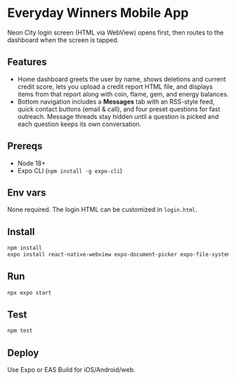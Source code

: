 # Everyday Winners Mobile App

Neon City login screen (HTML via WebView) opens first, then routes to the dashboard when the screen is tapped.

## Features
- Home dashboard greets the user by name, shows deletions and current credit score, lets you upload a credit report HTML file, and displays items from that report along with coin, flame, gem, and energy balances.
- Bottom navigation includes a **Messages** tab with an RSS-style feed, quick contact buttons (email & call), and four preset questions for fast outreach. Message threads stay hidden until a question is picked and each question keeps its own conversation.

## Prereqs
- Node 18+
- Expo CLI (`npm install -g expo-cli`)

## Env vars
None required. The login HTML can be customized in `login.html`.

## Install
```bash
npm install
expo install react-native-webview expo-document-picker expo-file-system
```

## Run
```bash
npx expo start
```

## Test
```bash
npm test
```

## Deploy
Use Expo or EAS Build for iOS/Android/web.
